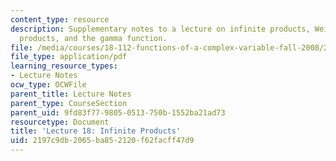```yaml
---
content_type: resource
description: Supplementary notes to a lecture on infinite products, Weierstrass' canonical
  products, and the gamma function.
file: /media/courses/18-112-functions-of-a-complex-variable-fall-2008/2197c9db2065ba852120f62facff47d9_lecture18_long2.pdf
file_type: application/pdf
learning_resource_types:
- Lecture Notes
ocw_type: OCWFile
parent_title: Lecture Notes
parent_type: CourseSection
parent_uid: 9fd83f77-9805-0513-750b-1552ba21ad73
resourcetype: Document
title: 'Lecture 18: Infinite Products'
uid: 2197c9db-2065-ba85-2120-f62facff47d9
---
```

